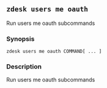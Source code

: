 ## `zdesk users me oauth`

Run users me oauth subcommands

### Synopsis

    zdesk users me oauth COMMAND[ ... ]

### Description

Run users me oauth subcommands


